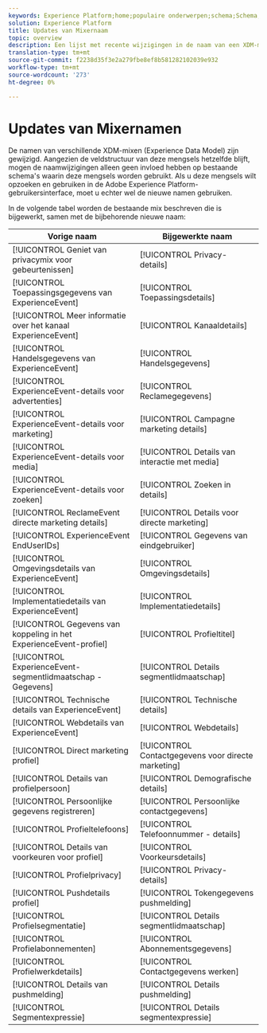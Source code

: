 ```yaml
---
keywords: Experience Platform;home;populaire onderwerpen;schema;Schema;XDM;ExperienceEvent;fields;schema's;Schema's;Schemaontwerp;mixin;mixin;enduserids;eindgebruiker;eind - gebruiker;ids;updates;
solution: Experience Platform
title: Updates van Mixernaam
topic: overview
description: Een lijst met recente wijzigingen in de naam van een XDM-mix.
translation-type: tm+mt
source-git-commit: f2238d35f3e2a279fbe8ef8b581282102039e932
workflow-type: tm+mt
source-wordcount: '273'
ht-degree: 0%

---
```



# Updates van Mixernamen

De namen van verschillende XDM-mixen (Experience Data Model) zijn gewijzigd. Aangezien de veldstructuur van deze mengsels hetzelfde blijft, mogen de naamwijzigingen alleen geen invloed hebben op bestaande schema&#39;s waarin deze mengsels worden gebruikt. Als u deze mengsels wilt opzoeken en gebruiken in de Adobe Experience Platform-gebruikersinterface, moet u echter wel de nieuwe namen gebruiken.

In de volgende tabel worden de bestaande mix beschreven die is bijgewerkt, samen met de bijbehorende nieuwe naam:

| Vorige naam | Bijgewerkte naam |
| --- | --- |
| [!UICONTROL Geniet van privacymix voor gebeurtenissen] | [!UICONTROL Privacy-details] |
| [!UICONTROL Toepassingsgegevens van ExperienceEvent] | [!UICONTROL Toepassingsdetails] |
| [!UICONTROL Meer informatie over het kanaal ExperienceEvent] | [!UICONTROL Kanaaldetails] |
| [!UICONTROL Handelsgegevens van ExperienceEvent] | [!UICONTROL Handelsgegevens] |
| [!UICONTROL ExperienceEvent-details voor advertenties] | [!UICONTROL Reclamegegevens] |
| [!UICONTROL ExperienceEvent-details voor marketing] | [!UICONTROL Campagne marketing details] |
| [!UICONTROL ExperienceEvent-details voor media] | [!UICONTROL Details van interactie met media] |
| [!UICONTROL ExperienceEvent-details voor zoeken] | [!UICONTROL Zoeken in details] |
| [!UICONTROL ReclameEvent directe marketing details] | [!UICONTROL Details voor directe marketing] |
| [!UICONTROL ExperienceEvent EndUserIDs] | [!UICONTROL Gegevens van eindgebruiker] |
| [!UICONTROL Omgevingsdetails van ExperienceEvent] | [!UICONTROL Omgevingsdetails] |
| [!UICONTROL Implementatiedetails van ExperienceEvent] | [!UICONTROL Implementatiedetails] |
| [!UICONTROL Gegevens van koppeling in het ExperienceEvent-profiel] | [!UICONTROL Profieltitel] |
| [!UICONTROL ExperienceEvent-segmentlidmaatschap - Gegevens] | [!UICONTROL Details segmentlidmaatschap] |
| [!UICONTROL Technische details van ExperienceEvent] | [!UICONTROL Technische details] |
| [!UICONTROL Webdetails van ExperienceEvent] | [!UICONTROL Webdetails] |
| [!UICONTROL Direct marketing profiel] | [!UICONTROL Contactgegevens voor directe marketing] |
| [!UICONTROL Details van profielpersoon] | [!UICONTROL Demografische details] |
| [!UICONTROL Persoonlijke gegevens registreren] | [!UICONTROL Persoonlijke contactgegevens] |
| [!UICONTROL Profieltelefoons] | [!UICONTROL Telefoonnummer - details] |
| [!UICONTROL Details van voorkeuren voor profiel] | [!UICONTROL Voorkeursdetails] |
| [!UICONTROL Profielprivacy] | [!UICONTROL Privacy-details] |
| [!UICONTROL Pushdetails profiel] | [!UICONTROL Tokengegevens pushmelding] |
| [!UICONTROL Profielsegmentatie] | [!UICONTROL Details segmentlidmaatschap] |
| [!UICONTROL Profielabonnementen] | [!UICONTROL Abonnementsgegevens] |
| [!UICONTROL Profielwerkdetails] | [!UICONTROL Contactgegevens werken] |
| [!UICONTROL Details van pushmelding] | [!UICONTROL Details pushmelding] |
| [!UICONTROL Segmentexpressie] | [!UICONTROL Details segmentexpressie] |